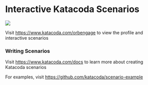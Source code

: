 # Interactive Katacoda Scenarios

[![](http://shields.katacoda.com/katacoda/harisurendran/count.svg)](https://www.katacoda.com/harisurendran "Get your profile on Katacoda.com")

Visit https://www.katacoda.com/orbengage to view the profile and interactive scenarios

### Writing Scenarios
Visit https://www.katacoda.com/docs to learn more about creating Katacoda scenarios

For examples, visit https://github.com/katacoda/scenario-example
